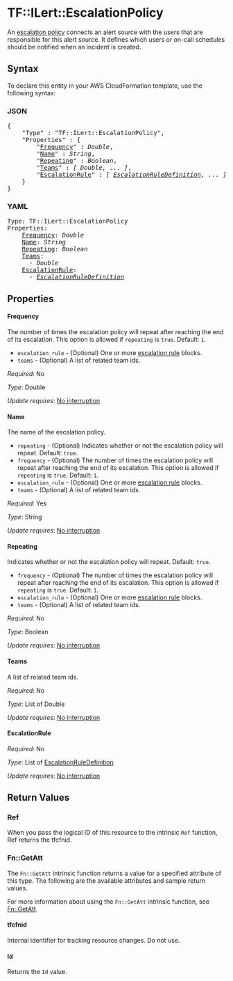 # TF::ILert::EscalationPolicy

An [escalation policy](https://api.ilert.com/api-docs/#tag/Escalation-Policies) connects an alert source with the users that are responsible for this alert source. It defines which users or on-call schedules should be notified when an incident is created.

## Syntax

To declare this entity in your AWS CloudFormation template, use the following syntax:

### JSON

<pre>
{
    "Type" : "TF::ILert::EscalationPolicy",
    "Properties" : {
        "<a href="#frequency" title="Frequency">Frequency</a>" : <i>Double</i>,
        "<a href="#name" title="Name">Name</a>" : <i>String</i>,
        "<a href="#repeating" title="Repeating">Repeating</a>" : <i>Boolean</i>,
        "<a href="#teams" title="Teams">Teams</a>" : <i>[ Double, ... ]</i>,
        "<a href="#escalationrule" title="EscalationRule">EscalationRule</a>" : <i>[ <a href="escalationruledefinition.md">EscalationRuleDefinition</a>, ... ]</i>
    }
}
</pre>

### YAML

<pre>
Type: TF::ILert::EscalationPolicy
Properties:
    <a href="#frequency" title="Frequency">Frequency</a>: <i>Double</i>
    <a href="#name" title="Name">Name</a>: <i>String</i>
    <a href="#repeating" title="Repeating">Repeating</a>: <i>Boolean</i>
    <a href="#teams" title="Teams">Teams</a>: <i>
      - Double</i>
    <a href="#escalationrule" title="EscalationRule">EscalationRule</a>: <i>
      - <a href="escalationruledefinition.md">EscalationRuleDefinition</a></i>
</pre>

## Properties

#### Frequency

The number of times the escalation policy will repeat after reaching the end of its escalation. This option is allowed if `repeating` is `true`. Default: `1`.
- `escalation_rule` - (Optional) One or more [escalation rule](#escalation-rule-arguments) blocks.
- `teams` - (Optional) A list of related team ids.

_Required_: No

_Type_: Double

_Update requires_: [No interruption](https://docs.aws.amazon.com/AWSCloudFormation/latest/UserGuide/using-cfn-updating-stacks-update-behaviors.html#update-no-interrupt)

#### Name

The name of the escalation policy.
- `repeating` - (Optional) Indicates whether or not the escalation policy will repeat. Default: `true`.
- `frequency` - (Optional) The number of times the escalation policy will repeat after reaching the end of its escalation. This option is allowed if `repeating` is `true`. Default: `1`.
- `escalation_rule` - (Optional) One or more [escalation rule](#escalation-rule-arguments) blocks.
- `teams` - (Optional) A list of related team ids.

_Required_: Yes

_Type_: String

_Update requires_: [No interruption](https://docs.aws.amazon.com/AWSCloudFormation/latest/UserGuide/using-cfn-updating-stacks-update-behaviors.html#update-no-interrupt)

#### Repeating

Indicates whether or not the escalation policy will repeat. Default: `true`.
- `frequency` - (Optional) The number of times the escalation policy will repeat after reaching the end of its escalation. This option is allowed if `repeating` is `true`. Default: `1`.
- `escalation_rule` - (Optional) One or more [escalation rule](#escalation-rule-arguments) blocks.
- `teams` - (Optional) A list of related team ids.

_Required_: No

_Type_: Boolean

_Update requires_: [No interruption](https://docs.aws.amazon.com/AWSCloudFormation/latest/UserGuide/using-cfn-updating-stacks-update-behaviors.html#update-no-interrupt)

#### Teams

A list of related team ids.

_Required_: No

_Type_: List of Double

_Update requires_: [No interruption](https://docs.aws.amazon.com/AWSCloudFormation/latest/UserGuide/using-cfn-updating-stacks-update-behaviors.html#update-no-interrupt)

#### EscalationRule

_Required_: No

_Type_: List of <a href="escalationruledefinition.md">EscalationRuleDefinition</a>

_Update requires_: [No interruption](https://docs.aws.amazon.com/AWSCloudFormation/latest/UserGuide/using-cfn-updating-stacks-update-behaviors.html#update-no-interrupt)

## Return Values

### Ref

When you pass the logical ID of this resource to the intrinsic `Ref` function, Ref returns the tfcfnid.

### Fn::GetAtt

The `Fn::GetAtt` intrinsic function returns a value for a specified attribute of this type. The following are the available attributes and sample return values.

For more information about using the `Fn::GetAtt` intrinsic function, see [Fn::GetAtt](https://docs.aws.amazon.com/AWSCloudFormation/latest/UserGuide/intrinsic-function-reference-getatt.html).

#### tfcfnid

Internal identifier for tracking resource changes. Do not use.

#### Id

Returns the <code>Id</code> value.

